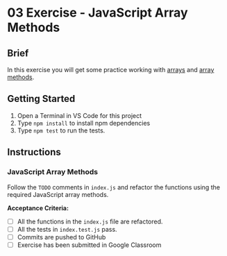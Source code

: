 # 03 Exercise - JavaScript Array Methods

## Brief

In this exercise you will get some practice working with [arrays](https://developer.mozilla.org/en-US/docs/Web/JavaScript/Reference/Global_Objects/Array) and [array methods](https://developer.mozilla.org/en-US/docs/Web/JavaScript/Reference/Global_Objects/Array#instance_methods).

## Getting Started

1. Open a Terminal in VS Code for this project
2. Type `npm install` to install npm dependencies
3. Type `npm test` to run the tests.

## Instructions

### JavaScript Array Methods

Follow the `TODO` comments in `index.js` and refactor the functions using the required JavaScript array methods.

**Acceptance Criteria:**

- [ ] All the functions in the `index.js` file are refactored.
- [ ] All the tests in `index.test.js` pass.
- [ ] Commits are pushed to GitHub
- [ ] Exercise has been submitted in Google Classroom
